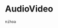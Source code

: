 # AudioVideo
<!--<p>该项目用于总结iOS系统下的音视频相关功能</p>-->
<!--<br>-->
<!--<p>1.视频录制</p>-->
<!--    1.1使用UIImagePickerController实现视频录制-->
<!--<br>-->
<!--    1.2使用AVCaptureSession实现实时录制-->
<!--<p>2.音频录制</p>-->
<!--    2.1AVAudioRecorder实现音频录制-->

```nihoa```
